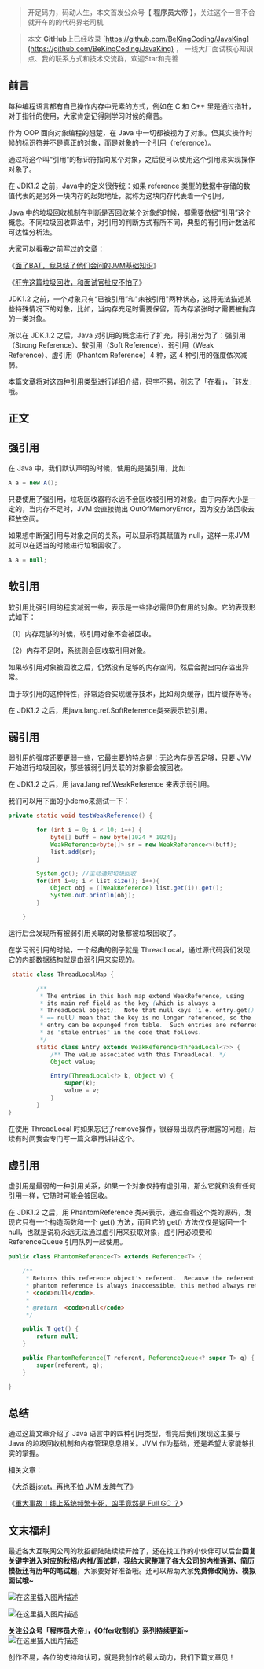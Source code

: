 

> 开足码力，码动人生，本文首发公众号【 **程序员大帝** 】，关注这个一言不合就开车的的代码界老司机

> 本文 **GitHub**上已经收录 [https://github.com/BeKingCoding/JavaKing](https://github.com/BeKingCoding/JavaKing) ， 一线大厂面试核心知识点、我的联系方式和技术交流群，欢迎Star和完善

## 前言
每种编程语言都有自己操作内存中元素的方式，例如在 C 和 C++ 里是通过指针，对于指针的使用，大家肯定记得刚学习时候的痛苦。


作为 OOP 面向对象编程的翘楚，在 Java 中一切都被视为了对象。但其实操作时候的标识符并不是真正的对象，而是对象的一个引用（reference）。



通过将这个叫“引用”的标识符指向某个对象，之后便可以使用这个引用来实现操作对象了。



在 JDK1.2 之前，Java中的定义很传统：如果 reference 类型的数据中存储的数值代表的是另外一块内存的起始地址，就称为这块内存代表着一个引用。



Java 中的垃圾回收机制在判断是否回收某个对象的时候，都需要依据“引用”这个概念。不同垃圾回收算法中，对引用的判断方式有所不同，典型的有引用计数法和可达性分析法。



大家可以看我之前写过的文章：

《[面了BAT，我总结了他们会问的JVM基础知识](https://mp.weixin.qq.com/s/BUUfISc-Jwf2vmMEBoRjgA)》

《[肝完这篇垃圾回收，和面试官扯皮不怕了](https://mp.weixin.qq.com/s/AW2tHoAmrD7KbxCbjcRLIw)》



JDK1.2 之前，一个对象只有“已被引用”和"未被引用"两种状态，这将无法描述某些特殊情况下的对象，比如，当内存充足时需要保留，而内存紧张时才需要被抛弃的一类对象。



所以在 JDK.1.2 之后，Java 对引用的概念进行了扩充，将引用分为了：强引用（Strong Reference）、软引用（Soft Reference）、弱引用（Weak Reference）、虚引用（Phantom Reference）4 种，这 4 种引用的强度依次减弱。



本篇文章将对这四种引用类型进行详细介绍，码字不易，别忘了「在看」，「转发」哦。



## 正文
## 强引用

在 Java 中，我们默认声明的时候，使用的是强引用，比如：

```java
A a = new A();
```

只要使用了强引用，垃圾回收器将永远不会回收被引用的对象。由于内存大小是一定的，当内存不足时，JVM 会直接抛出 OutOfMemoryError，因为没办法回收去释放空间。



如果想中断强引用与对象之间的关系，可以显示将其赋值为 null，这样一来JVM 就可以在适当的时候进行垃圾回收了。

```java
A a = null;
```

## 软引用

软引用比强引用的程度减弱一些，表示是一些非必需但仍有用的对象。它的表现形式如下：

（1）内存足够的时候，软引用对象不会被回收。

（2）内存不足时，系统则会回收软引用对象。



如果软引用对象被回收之后，仍然没有足够的内存空间，然后会抛出内存溢出异常。



由于软引用的这种特性，非常适合实现缓存技术，比如网页缓存，图片缓存等等。





在 JDK1.2 之后，用java.lang.ref.SoftReference类来表示软引用。



## 弱引用

弱引用的强度还要更弱一些，它最主要的特点是：无论内存是否足够，只要 JVM 开始进行垃圾回收，那些被弱引用关联的对象都会被回收。



在 JDK1.2 之后，用 java.lang.ref.WeakReference 来表示弱引用。



我们可以用下面的小demo来测试一下：

```java
private static void testWeakReference() {

        for (int i = 0; i < 10; i++) {
            byte[] buff = new byte[1024 * 1024];
            WeakReference<byte[]> sr = new WeakReference<>(buff);
            list.add(sr);
        }

        System.gc(); //主动通知垃圾回收
        for(int i=0; i < list.size(); i++){
            Object obj = ((WeakReference) list.get(i)).get();
            System.out.println(obj);
        }

    }
```

运行后会发现所有被弱引用关联的对象都被垃圾回收了。



在学习弱引用的时候，一个经典的例子就是 ThreadLocal，通过源代码我们发现它的内部数据结构就是由弱引用来实现的。

```java
 static class ThreadLocalMap {

        /**
         * The entries in this hash map extend WeakReference, using
         * its main ref field as the key (which is always a
         * ThreadLocal object).  Note that null keys (i.e. entry.get()
         * == null) mean that the key is no longer referenced, so the
         * entry can be expunged from table.  Such entries are referred to
         * as "stale entries" in the code that follows.
         */
        static class Entry extends WeakReference<ThreadLocal<?>> {
            /** The value associated with this ThreadLocal. */
            Object value;

            Entry(ThreadLocal<?> k, Object v) {
                super(k);
                value = v;
            }
        }
}
```


在使用 ThreadLocal 时如果忘记了remove操作，很容易出现内存泄露的问题，后续有时间我会专门写一篇文章再讲讲这个。

## 虚引用

虚引用是最弱的一种引用关系，如果一个对象仅持有虚引用，那么它就和没有任何引用一样，它随时可能会被回收。



在 JDK1.2 之后，用 PhantomReference 类来表示，通过查看这个类的源码，发现它只有一个构造函数和一个 get() 方法，而且它的 get() 方法仅仅是返回一个 null，也就是说将永远无法通过虚引用来获取对象，虚引用必须要和 ReferenceQueue 引用队列一起使用。



```java
public class PhantomReference<T> extends Reference<T> {

    /**
     * Returns this reference object's referent.  Because the referent of a
     * phantom reference is always inaccessible, this method always returns
     * <code>null</code>.
     *
     * @return  <code>null</code>
     */

    public T get() {
        return null;
    }

    public PhantomReference(T referent, ReferenceQueue<? super T> q) {
        super(referent, q);
    }

}
```

## 总结
通过这篇文章介绍了 Java 语言中的四种引用类型，看完后我们发现这主要与Java 的垃圾回收机制和内存管理息息相关。JVM 作为基础，还是希望大家能够扎实的掌握。



相关文章：

《[大杀器jstat，再也不怕 JVM 发脾气了](https://mp.weixin.qq.com/s/XYwkZPCrSsWaFKl2xJs4yg)》

《[重大事故！线上系统频繁卡死，凶手竟然是 Full GC ？](https://mp.weixin.qq.com/s/LIyyZkzdvP5BZNtZ-N7Zig)》



## 文末福利



最近各大互联网公司的秋招都陆陆续续开始了，还在找工作的小伙伴可以后台**回复关键字进入对应的秋招/内推/面试群，我给大家整理了各大公司的内推通道、简历模板还有历年的笔试题**，大家要好好准备哦。还可以帮助大家**免费修改简历、模拟面试哦~**


![在这里插入图片描述](https://img-blog.csdnimg.cn/20200803164240831.png?x-oss-process=image/watermark,type_ZmFuZ3poZW5naGVpdGk,shadow_10,text_aHR0cHM6Ly9ibG9nLmNzZG4ubmV0L2tpbmdjb2Rpbmc=,size_16,color_FFFFFF,t_70)




![在这里插入图片描述](https://img-blog.csdnimg.cn/20200803164246398.png?x-oss-process=image/watermark,type_ZmFuZ3poZW5naGVpdGk,shadow_10,text_aHR0cHM6Ly9ibG9nLmNzZG4ubmV0L2tpbmdjb2Rpbmc=,size_16,color_FFFFFF,t_70)


**关注公众号「程序员大帝」，《Offer收割机》系列持续更新~**
![在这里插入图片描述](https://img-blog.csdnimg.cn/20200803165001620.png?x-oss-process=image/watermark,type_ZmFuZ3poZW5naGVpdGk,shadow_10,text_aHR0cHM6Ly9ibG9nLmNzZG4ubmV0L2tpbmdjb2Rpbmc=,size_16,color_FFFFFF,t_70)

创作不易，各位的支持和认可，就是我创作的最大动力，我们下篇文章见！